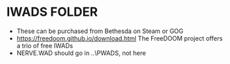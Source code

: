 # IWADS FOLDER
- These can be purchased from Bethesda on Steam or GOG
- https://freedoom.github.io/download.html The FreeDOOM project offers a trio of free IWADs
- NERVE.WAD should go in ..\PWADS, not here